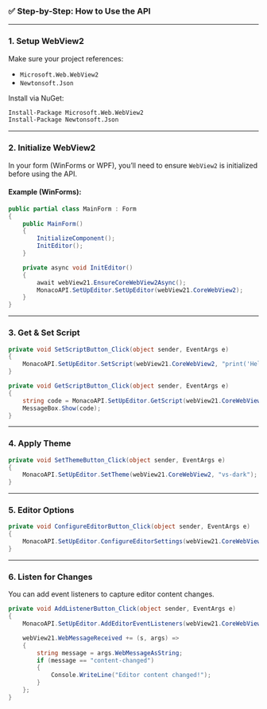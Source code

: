 ### ✅ **Step-by-Step: How to Use the API**

---

### **1. Setup WebView2**
Make sure your project references:

- `Microsoft.Web.WebView2`
- `Newtonsoft.Json`

Install via NuGet:
```bash
Install-Package Microsoft.Web.WebView2
Install-Package Newtonsoft.Json
```

---

### **2. Initialize WebView2**

In your form (WinForms or WPF), you’ll need to ensure `WebView2` is initialized before using the API.

#### Example (WinForms):
```csharp
public partial class MainForm : Form
{
    public MainForm()
    {
        InitializeComponent();
        InitEditor();
    }

    private async void InitEditor()
    {
        await webView21.EnsureCoreWebView2Async();
        MonacoAPI.SetUpEditor.SetUpEditor(webView21.CoreWebView2);
    }
}
```

---

### **3. Get & Set Script**

```csharp
private void SetScriptButton_Click(object sender, EventArgs e)
{
    MonacoAPI.SetUpEditor.SetScript(webView21.CoreWebView2, "print('Hello World');");
}

private void GetScriptButton_Click(object sender, EventArgs e)
{
    string code = MonacoAPI.SetUpEditor.GetScript(webView21.CoreWebView2);
    MessageBox.Show(code);
}
```

---

### **4. Apply Theme**

```csharp
private void SetThemeButton_Click(object sender, EventArgs e)
{
    MonacoAPI.SetUpEditor.SetTheme(webView21.CoreWebView2, "vs-dark");
}
```

---

### **5. Editor Options**

```csharp
private void ConfigureEditorButton_Click(object sender, EventArgs e)
{
    MonacoAPI.SetUpEditor.ConfigureEditorSettings(webView21.CoreWebView2, enableMinimap: true, showLineNumbers: true);
}
```

---

### **6. Listen for Changes**

You can add event listeners to capture editor content changes.

```csharp
private void AddListenerButton_Click(object sender, EventArgs e)
{
    MonacoAPI.SetUpEditor.AddEditorEventListeners(webView21.CoreWebView2);

    webView21.WebMessageReceived += (s, args) =>
    {
        string message = args.WebMessageAsString;
        if (message == "content-changed")
        {
            Console.WriteLine("Editor content changed!");
        }
    };
}
```
